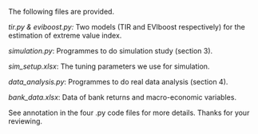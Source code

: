 The following files are provided.

*tir.py & eviboost.py:* Two models (TIR and EVIboost respectively) for the estimation of extreme value index.

*simulation.py*: Programmes to do simulation study (section 3).

*sim_setup.xlsx*: The tuning parameters we use for simulation.

*data_analysis.py*: Programmes to do real data analysis (section 4).

*bank_data.xlsx*: Data of bank returns and macro-economic variables.

See annotation in the four .py code files for more details. Thanks for your reviewing.
